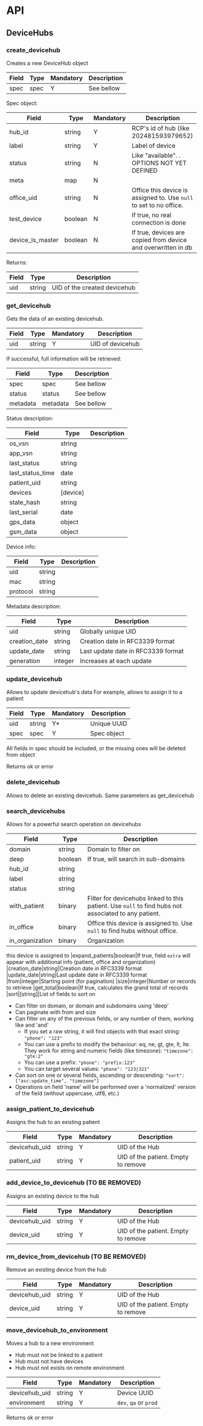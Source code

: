 # API


## DeviceHubs


### create_devicehub
Creates a new DeviceHub object

|Field|Type|Mandatory|Description
|---|---|---|---
|spec|spec|Y|See bellow

Spec object:

|Field|Type|Mandatory|Description
|---|---|---|---
|hub_id|string|Y|RCP's id of hub (like 202481593979652)
|label|string|Y|Label of device
|status|string|N|Like "available". . OPTIONS NOT YET DEFINED
|meta|map|N|
|office_uid|string|N|Office this device is assigned to. Use `null` to set to no office.
|test_device|boolean|N|If true, no real connection is done
|device_is_master|boolean|N|If true, devices are copied from device and overwritten in db

Returns:


|Field|Type|Description
|---|---|---
|uid|string|UID of the created devicehub


### get_devicehub
Gets the data of an existing devicehub.

|Field|Type|Mandatory|Description
|---|---|---|---
|uid|string|Y|UID of devicehub


If successful, full information will be retrieved:

|Field|Type|Description
|---|---|---
|spec|spec|See bellow
|status|status|See bellow
|metadata|metadata|See bellow


Status description:

|Field|Type|Description
|---|---|---
|os_vsn|string|
|app_vsn|string|
|last_status|string|
|last_status_time|date|
|patient_uid|string|
|devices|\[device\]|
|state_hash|string|
|last_serial|date|
|gps_data|object|
|gsm_data|object|

Device info:

|Field|Type|Description
|---|---|---
|uid|string|
|mac|string|
|protocol|string|

Metadata description:

|Field|Type|Description
|---|---|---
|uid|string|Globally unique UID
|creation_date|string|Creation date in RFC3339 format
|update_date|string|Last update date in RFC3339 format
|generation|integer|Increases at each update


### update_devicehub
Allows to update devicehub's data
For example, allows to assign it to a patient

|Field|Type|Mandatory|Description
|---|---|---|---
|uid|string|Y*|Unique UUID
|spec|spec|Y|Spec object

All fields in spec should be included, or the missing ones will be deleted from object


Returns ok or error


### delete_devicehub

Allows to delete an existing devicehub. Same parameters as get_devicehub


### search_devicehubs
Allows for a powerful search operation on devicehubs


|Field|Type|Description
|---|---|---
|domain|string|Domain to filter on
|deep|boolean|If true, will search in sub-domains
|hub_id|string|
|label|string|
|status|string|
|with_patient|binary|Filter for devicehubs linked to this patient. Use `null` to find hubs not associated to any patient.
|in_office|binary|Office this device is assigned to. Use `null` to find hubs without office.
|in_organization|binary|Organization 
this device is assigned to
|expand_patients|boolean|If true, field `extra` will appear with additional info (patient, office and organization)
|creation_date|string|Creation date in RFC3339 format
|update_date|string|Last update date in RFC3339 format
|from|integer|Starting point (for pagination)
|size|integer|Number or records to retrieve
|get_total|boolean|If true, calculates the grand total of records
|sort|\[string\]|List of fields to sort on

* Can filter on domain, or domain and subdomains using 'deep'
* Can paginate with from and size
* Can filter on any of the previous fields, or any number of them, working like and 'and'
  * If you set a raw string, it will find objects with that exact string: `"phone": "123"`
  * You can use a prefix to modify the behaviour: eq, ne, gt, gte, lt, lte. They work for string and numeric fields (like timezone): `"timezone": "gte:2"` 
  * You can use a prefix: `"phone": "prefix:123"`
  * You can target several values: `"phone": "123|321"`
* Can sort on one or several fields, ascending or descending: `"sort": ["asc:update_time", "timezone"]` 
* Operations on field 'name' will be performed over a 'normalized' version of the field (without uppercase, utf8, etc.)


### assign_patient_to_devicehub
Assigns the hub to an existing patient

|Field|Type|Mandatory|Description
|---|---|---|---
|devicehub_uid|string|Y|UID of the Hub
|patient_uid|string|Y|UID of the patient. Empty to remove


### add_device_to_devicehub (TO BE REMOVED)
Assigns an existing device to the hub

|Field|Type|Mandatory|Description
|---|---|---|---
|devicehub_uid|string|Y|UID of the Hub
|device_uid|string|Y|UID of the patient. Empty to remove


### rm_device_from_devicehub (TO BE REMOVED)
Remove an existing device from the hub

|Field|Type|Mandatory|Description
|---|---|---|---
|devicehub_uid|string|Y|UID of the Hub
|device_uid|string|Y|UID of the patient. Empty to remove


### move_devicehub_to_environment

Moves a hub to a new environment
* Hub must not be linked to a patient
* Hub must not have devices
* Hub must not exists on remote environment

|Field|Type|Mandatory|Description
|---|---|---|---
|devicehub_uid|string|Y|Device UUID
|environment|string|Y|`dev`, `qa` or `prod`

Returns ok or error
